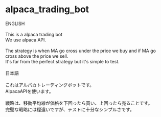 # alpaca_trading_bot

ENGLISH<br>
<br>
This is a alpaca trading bot <br>
We use alpaca API.<br>
<br>
The strategy is when MA go cross under the price we buy and if MA go cross above the price we sell.<br>
It's far from the perfect strategy but it's simple to test.<br>
<br>
日本語<br>
<br>
これはアルパカトレーディングボットです。<br>
AlpacaAPIを使います。<br>
<br>
戦略は、移動平均線が価格を下回ったら買い、上回ったら売ることです。<br>
完璧な戦略には程遠いですが、テストに十分なシンプルさです。<br>
